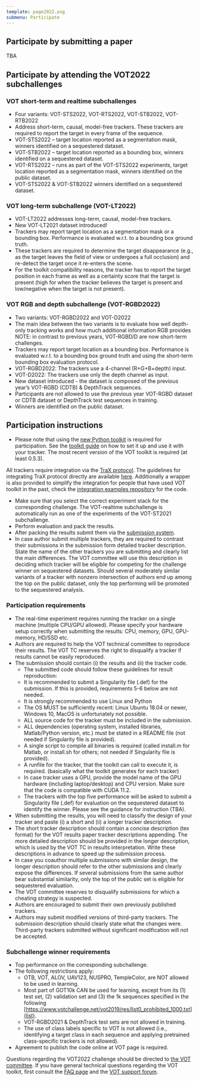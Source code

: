 ```yaml
---
template: page2022.pug
submenu: Participate
---
```


## Participate by submitting a paper

TBA

## Participate by attending the VOT2022 subchallenges

### VOT short-term and realtime subchallenges
 * Four variants: VOT-STS2022, VOT-RTS2022, VOT-STB2022, VOT-RTB2022
 * Address short-term, causal, model-free trackers. These trackers are required to report the target in every frame of the sequence.
 * VOT-STS2022 – target location reported as a segmentation mask, winners identified on a sequestered dataset.
 * VOT-STB2022 – target location reported as a bounding box, winners identified on a sequestered dataset.
 * VOT-RTS2022 – runs as part of the VOT-STS2022 experiments, target location reported as a segmentation mask, winners identified on the public dataset.
 * VOT-STS2022 & VOT-STB2022 winners identified on a sequestered dataset.

###  VOT long-term subchallenge (VOT-LT2022)

 * VOT-LT2022 addresses long-term, causal, model-free trackers.
 * New VOT-LT2021 dataset introduced!
 * Trackers may report target location as a segmentation mask or a bounding box. Performance is evaluated w.r.t. to a bounding box ground truth.
 * These trackers are required to determine the target disappearance (e.g., as the target leaves the field of view or undergoes a full occlusion) and re-detect the target once it re-enters the scene.
 * For the toolkit compatibility reasons, the tracker has to report the target position in each frame as well as a certainty score that the target is present (high for when the tracker believes the target is present and low/negative when the target is not present).

###  VOT RGB and depth subchallenge (VOT-RGBD2022)

 * Two variants: VOT-RGBD2022 and VOT-D2022
 * The main idea between the two variants is to evaluate how well depth-only tracking works and how much additional information RGB provides
   NOTE: in contrast to previous years, VOT-RGBD/D are now short-term challenges.
 * Trackers may report target location as a bounding box. Performance is evaluated w.r.t. to a bounding box ground truth and using the short-term bounding box evaluation protocol.
 * VOT-RGBD2022: The trackers use a 4-channel (R+G+B+depth) input.
 * VOT-D2022: The trackers use only the depth channel as input.
 * New dataset introduced - the dataset is composed of the previous year’s VOT-RGBD (CDTB) & DepthTrack sequences.
 * Participants are not allowed to use the previous year VOT-RGBD dataset or CDTB dataset or DepthTrack test sequences in training. 
 * Winners are identified on the public dataset.

## Participation instructions

 * Please note that using the [new Python toolkit](https://github.com/votchallenge/toolkit/) is required for participation. See the [toolkit guide](/howto/tutorial_python.html) on how to set it up and use it with your tracker. The most recent version of the VOT toolkit is required (at least 0.5.3).

All trackers require integration via the [TraX protocol](https://github.com/votchallenge/trax). The guidelines for integrating TraX protocol directly are available [here](https://trax.readthedocs.io/en/latest/tutorials.html). 
Additionally a wrapper is also provided to simplify the integration for people that have used VOT toolkit in the past, check the [integration examples repository](https://github.com/votchallenge/integration) for the code.

 * Make sure that you select the correct experiment stack for the corresponding challenge. The VOT-realtime subchallenge is automatically run as one of the experiments of the VOT-ST2021 subchallenge.
 * Perform evaluation and pack the results.
 * After packing the results submit them via the [submission system](https://submit.votchallenge.net).
 * In case author submit multiple trackers, they are required to contrast their submissions in the submission form detailed tracker description. State the name of the other trackers you are submitting and clearly list the main differences. The VOT committee will use this description in deciding which tracker will be eligible for competing for the challenge winner on sequestered datasets. Should several moderately similar variants of a tracker with nonzero intersection of authors end up among the top on the public dataset, only the top performing will be promoted to the sequestered analysis.

### Participation requirements

 * The real-time experiment requires running the tracker on a single machine (multiple CPU/GPU allowed). Please specify your hardware setup correctly when submitting the results: CPU, memory, GPU, GPU-memory, HD/SSD etc.
 * Authors are required to help the VOT technical committee to reproduce their results. The VOT TC reserves the right to disqualify a tracker if results cannot be easily reproduced.
 * The submission should contain (i) the results  and (ii) the tracker code.
   * The submitted code should follow these guidelines for result reproduction:
   * It is recommended to submit a Singularity file (.def) for the submission. If this is provided, requirements 5-6 below are not needed.
   * It is strongly recommended to use Linux and Python
   * The OS MUST be sufficiently recent: Linux Ubuntu 18.04 or newer, Windows 10, MacOS is unfortunately not possible.
   * ALL source code for the tracker must be included in the submission.
   * ALL dependencies (operating system, installed libraries, Matlab/Python version, etc.) must be stated in a README file (not needed if Singularity file is provided).
   * A single script to compile all binaries is required (called install.m for Matlab, or install.sh for others; not needed if Singularity file is provided).
   * A runfile for the tracker, that the toolkit can call to execute it, is required. (basically what the toolkit generates for each tracker)
   * In case tracker uses a GPU, provide the model name of the GPU hardware (including laptop/desktop) and CPU version. Make sure that the code is compatible with CUDA 11.2.
   * The trackers with the top five performance will be asked to submit a Singularity file (.def) for evaluation on the sequestered dataset to identify the winner. Please see the guidance for instruction (TBA).
 * When submitting the results, you will need to classify the design of your tracker and paste (i) a short and (ii) a longer tracker description.
 * The short tracker description should contain a concise description (tex format) for the VOT results paper tracker descriptions appending. The more detailed description should  be provided in the longer description, which is used by the VOT TC in results interpretation. Write these descriptions in advance to speed up the submission process.
 * In case you coauthor multiple submissions with similar design, the longer description should refer to the other submissions and clearly expose the differences. If several submissions from the same author bear substantial similarity, only the top of the public set is eligible for sequestered evaluation.
 * The VOT committee reserves to disqualify submissions for which a cheating strategy is suspected.
 * Authors are encouraged to submit their own previously published trackers.
 * Authors may submit modified versions of third-party trackers. The submission description should clearly state what the changes were. Third-party trackers submitted without significant modification will not be accepted.


### Subchallenge winner requirements

 * Top performance on the corresponding subchallenge.
 * The following restrictions apply:
   * OTB, VOT, ALOV, UAV123, NUSPRO, TempleColor, are NOT allowed to be used in learning.
   * Most part of GOT10k CAN be used for learning, except from its (1) test set, (2) validation set and (3) the 1k sequences specified in the following [https://www.votchallenge.net/vot2019/res/list0_prohibited_1000.txt](list).
   * VOT-RGBD2021 & DepthTrack test sets are not allowed in training.
   * The use of class labels specific to VOT is not allowed (i.e., identifying a target class in each sequence and applying pretrained class-specific trackers is not allowed).
 * Agreement to publish the code online at VOT page is required.



Questions regarding the VOT2022 challenge should be directed to <a href="mailto:gustavojavier.fernandez@ait.ac.at;matej.kristan@fri.uni-lj.si?subject=VOT2022 question">the VOT committee</a>. 
If you have general technical questions regarding the VOT toolkit, first consult the [FAQ page](/howto/faq.html) and the [VOT support forum](https://groups.google.com/forum/?hl=en#!forum/votchallenge-help).

